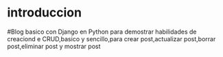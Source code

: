 # introduccion

#Blog basico con Django en Python para demostrar habilidades de creaciond e CRUD,basico y sencillo,para crear post,actualizar post,borrar post,eliminar post y mostrar post
